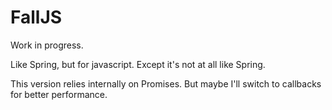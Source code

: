 # FallJS

Work in progress.

Like Spring, but for javascript.
Except it's not at all like Spring.

This version relies internally on Promises.
But maybe I'll switch to callbacks for better performance.
